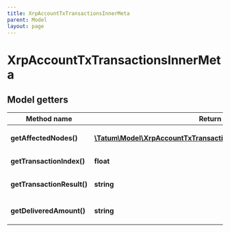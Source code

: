 ```yaml
---
title: XrpAccountTxTransactionsInnerMeta
parent: Model
layout: page
---
```


# XrpAccountTxTransactionsInnerMeta

## Model getters

Method name | Return type | Description | Notes
------------ | ------------- | ------------- | -------------
**getAffectedNodes()** | [**\Tatum\Model\XrpAccountTxTransactionsInnerMetaAffectedNodesInner[]**](../XrpAccountTxTransactionsInnerMetaAffectedNodesInner) |  <br>Example: `null` | [optional]
**getTransactionIndex()** | **float** |  <br>Example: `2` | [optional]
**getTransactionResult()** | **string** |  <br>Example: `tesSUCCESS` | [optional]
**getDeliveredAmount()** | **string** |  <br>Example: `1000000000` | [optional]

